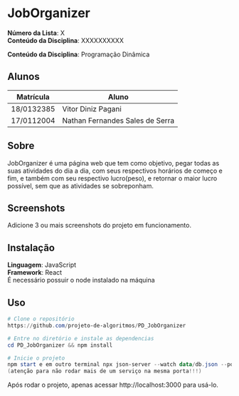 

# JobOrganizer

**Número da Lista**: X<br>
**Conteúdo da Disciplina**: XXXXXXXXXX<br>

**Conteúdo da Disciplina**: Programação Dinâmica<br>

## Alunos
|Matrícula | Aluno |
| -- | -- |
| 18/0132385  |  Vitor Diniz Pagani |
| 17/0112004  |  Nathan Fernandes Sales de Serra |

## Sobre 
JobOrganizer é uma página web que tem como objetivo, pegar todas as suas atividades do dia a dia, com seus respectivos horários de começo e fim, e também com seu respectivo lucro(peso), e retornar o maior lucro possível, sem que as atividades se sobreponham.

## Screenshots
Adicione 3 ou mais screenshots do projeto em funcionamento.

## Instalação 
**Linguagem**: JavaScript<br>
**Framework**: React<br>
É necessário possuir o node instalado na máquina

## Uso 
```powershell
# Clone o repositório
https://github.com/projeto-de-algoritmos/PD_JobOrganizer

# Entre no diretório e instale as dependencias
cd PD_JobOrganizer && npm install

# Inicie o projeto
npm start e em outro terminal npx json-server --watch data/db.json --port 8000
(atenção para não rodar mais de um serviço na mesma porta!!!)
```
Após rodar o projeto, apenas acessar http://localhost:3000 para usá-lo.



